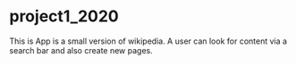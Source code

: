# project1_2020

This is App is a small version of wikipedia. 
A user can look for content via a search bar and also create new pages.
